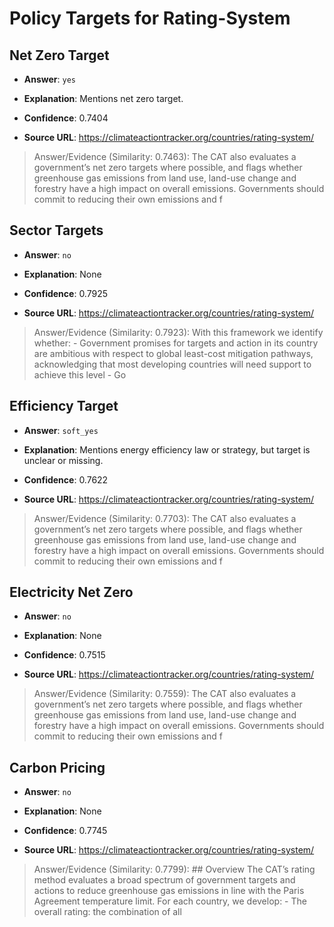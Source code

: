# Policy Targets for Rating-System


## Net Zero Target

- **Answer**: `yes`

- **Explanation**: Mentions net zero target.

- **Confidence**: 0.7404

- **Source URL**: https://climateactiontracker.org/countries/rating-system/

> Answer/Evidence (Similarity: 0.7463): The CAT also evaluates a government’s net zero targets where possible, and flags whether greenhouse gas emissions from land use, land-use change and forestry have a high impact on overall emissions. Governments should commit to reducing their own emissions and f


## Sector Targets

- **Answer**: `no`

- **Explanation**: None

- **Confidence**: 0.7925

- **Source URL**: https://climateactiontracker.org/countries/rating-system/

> Answer/Evidence (Similarity: 0.7923): With this framework we identify whether:   - Government promises for targets and action in its country are ambitious with respect to global least-cost mitigation pathways, acknowledging that most developing countries will need support to achieve this level  - Go


## Efficiency Target

- **Answer**: `soft_yes`

- **Explanation**: Mentions energy efficiency law or strategy, but target is unclear or missing.

- **Confidence**: 0.7622

- **Source URL**: https://climateactiontracker.org/countries/rating-system/

> Answer/Evidence (Similarity: 0.7703): The CAT also evaluates a government’s net zero targets where possible, and flags whether greenhouse gas emissions from land use, land-use change and forestry have a high impact on overall emissions. Governments should commit to reducing their own emissions and f


## Electricity Net Zero

- **Answer**: `no`

- **Explanation**: None

- **Confidence**: 0.7515

- **Source URL**: https://climateactiontracker.org/countries/rating-system/

> Answer/Evidence (Similarity: 0.7559): The CAT also evaluates a government’s net zero targets where possible, and flags whether greenhouse gas emissions from land use, land-use change and forestry have a high impact on overall emissions. Governments should commit to reducing their own emissions and f


## Carbon Pricing

- **Answer**: `no`

- **Explanation**: None

- **Confidence**: 0.7745

- **Source URL**: https://climateactiontracker.org/countries/rating-system/

> Answer/Evidence (Similarity: 0.7799): ## Overview   The CAT’s rating method evaluates a broad spectrum of government targets and actions to reduce greenhouse gas emissions in line with the Paris Agreement temperature limit. For each country, we develop:   - The overall rating: the combination of all
